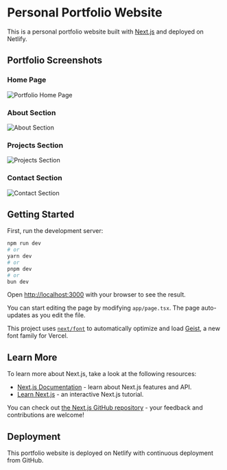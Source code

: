 # Personal Portfolio Website

This is a personal portfolio website built with [Next.js](https://nextjs.org) and deployed on Netlify.

## Portfolio Screenshots

### Home Page
![Portfolio Home Page](https://github.com/ayus1234/Portfolio_Website/raw/main/screenshots/portfolio-home.png)

### About Section
![About Section](https://github.com/ayus1234/Portfolio_Website/raw/main/screenshots/portfolio-about.png)

### Projects Section
![Projects Section](https://github.com/ayus1234/Portfolio_Website/raw/main/screenshots/portfolio-projects.png)

### Contact Section
![Contact Section](https://github.com/ayus1234/Portfolio_Website/raw/main/screenshots/portfolio-contact.png)

## Getting Started

First, run the development server:

```bash
npm run dev
# or
yarn dev
# or
pnpm dev
# or
bun dev
```

Open [http://localhost:3000](http://localhost:3000) with your browser to see the result.

You can start editing the page by modifying `app/page.tsx`. The page auto-updates as you edit the file.

This project uses [`next/font`](https://nextjs.org/docs/app/building-your-application/optimizing/fonts) to automatically optimize and load [Geist](https://vercel.com/font), a new font family for Vercel.

## Learn More

To learn more about Next.js, take a look at the following resources:

- [Next.js Documentation](https://nextjs.org/docs) - learn about Next.js features and API.
- [Learn Next.js](https://nextjs.org/learn) - an interactive Next.js tutorial.

You can check out [the Next.js GitHub repository](https://github.com/vercel/next.js) - your feedback and contributions are welcome!

## Deployment

This portfolio website is deployed on Netlify with continuous deployment from GitHub.
